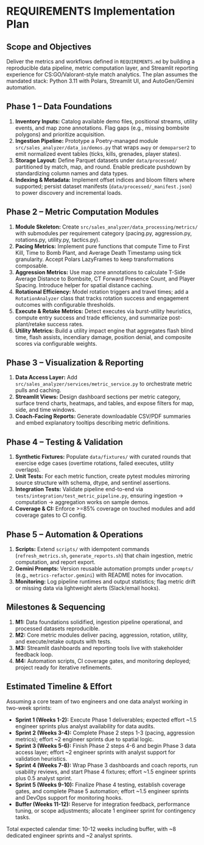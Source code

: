 # REQUIREMENTS Implementation Plan

## Scope and Objectives
Deliver the metrics and workflows defined in `REQUIREMENTS.md` by building a reproducible data pipeline, metric computation layer, and Streamlit reporting experience for CS:GO/Valorant-style match analytics. The plan assumes the mandated stack: Python 3.11 with Polars, Streamlit UI, and AutoGen/Gemini automation.

## Phase 1 – Data Foundations
1. **Inventory Inputs:** Catalog available demo files, positional streams, utility events, and map zone annotations. Flag gaps (e.g., missing bombsite polygons) and prioritize acquisition.
2. **Ingestion Pipeline:** Prototype a Poetry-managed module `src/sales_analyzer/data_io/demos.py` that wraps `awpy` or `demoparser2` to emit normalized event tables (ticks, kills, grenades, player states).
3. **Storage Layout:** Define Parquet datasets under `data/processed/` partitioned by match, map, and round. Enable predicate pushdown by standardizing column names and data types.
4. **Indexing & Metadata:** Implement offset indices and bloom filters where supported; persist dataset manifests (`data/processed/_manifest.json`) to power discovery and incremental loads.

## Phase 2 – Metric Computation Modules
1. **Module Skeleton:** Create `src/sales_analyzer/data_processing/metrics/` with submodules per requirement category (pacing.py, aggression.py, rotations.py, utility.py, tactics.py).
2. **Pacing Metrics:** Implement pure functions that compute Time to First Kill, Time to Bomb Plant, and Average Death Timestamp using tick granularity. Accept Polars LazyFrames to keep transformations composable.
3. **Aggression Metrics:** Use map zone annotations to calculate T-Side Average Distance to Bombsite, CT Forward Presence Count, and Player Spacing. Introduce helper for spatial distance caching.
4. **Rotational Efficiency:** Model rotation triggers and travel times; add a `RotationAnalyzer` class that tracks rotation success and engagement outcomes with configurable thresholds.
5. **Execute & Retake Metrics:** Detect executes via burst-utility heuristics, compute entry success and trade efficiency, and summarize post-plant/retake success rates.
6. **Utility Metrics:** Build a utility impact engine that aggregates flash blind time, flash assists, incendiary damage, position denial, and composite scores via configurable weights.

## Phase 3 – Visualization & Reporting
1. **Data Access Layer:** Add `src/sales_analyzer/services/metric_service.py` to orchestrate metric pulls and caching.
2. **Streamlit Views:** Design dashboard sections per metric category, surface trend charts, heatmaps, and tables, and expose filters for map, side, and time windows.
3. **Coach-Facing Reports:** Generate downloadable CSV/PDF summaries and embed explanatory tooltips describing metric definitions.

## Phase 4 – Testing & Validation
1. **Synthetic Fixtures:** Populate `data/fixtures/` with curated rounds that exercise edge cases (overtime rotations, failed executes, utility overlaps).
2. **Unit Tests:** For each metric function, create pytest modules mirroring source structure with schema, dtype, and sentinel assertions.
3. **Integration Tests:** Validate pipeline end-to-end via `tests/integration/test_metric_pipeline.py`, ensuring ingestion → computation → aggregation works on sample demos.
4. **Coverage & CI:** Enforce >=85% coverage on touched modules and add coverage gates to CI config.

## Phase 5 – Automation & Operations
1. **Scripts:** Extend `scripts/` with idempotent commands (`refresh_metrics.sh`, `generate_reports.sh`) that chain ingestion, metric computation, and report export.
2. **Gemini Prompts:** Version reusable automation prompts under `prompts/` (e.g., `metrics-refactor.gemini`) with README notes for invocation.
3. **Monitoring:** Log pipeline runtimes and output statistics; flag metric drift or missing data via lightweight alerts (Slack/email hooks).

## Milestones & Sequencing
1. **M1:** Data foundations solidified, ingestion pipeline operational, and processed datasets reproducible.
2. **M2:** Core metric modules deliver pacing, aggression, rotation, utility, and execute/retake outputs with tests.
3. **M3:** Streamlit dashboards and reporting tools live with stakeholder feedback loop.
4. **M4:** Automation scripts, CI coverage gates, and monitoring deployed; project ready for iterative refinements.

## Estimated Timeline & Effort
Assuming a core team of two engineers and one data analyst working in two-week sprints:

- **Sprint 1 (Weeks 1-2):** Execute Phase 1 deliverables; expected effort ~1.5 engineer sprints plus analyst availability for data audits.
- **Sprint 2 (Weeks 3-4):** Complete Phase 2 steps 1-3 (pacing, aggression metrics); effort ~2 engineer sprints due to spatial logic.
- **Sprint 3 (Weeks 5-6):** Finish Phase 2 steps 4-6 and begin Phase 3 data access layer; effort ~2 engineer sprints with analyst support for validation heuristics.
- **Sprint 4 (Weeks 7-8):** Wrap Phase 3 dashboards and coach reports, run usability reviews, and start Phase 4 fixtures; effort ~1.5 engineer sprints plus 0.5 analyst sprint.
- **Sprint 5 (Weeks 9-10):** Finalize Phase 4 testing, establish coverage gates, and complete Phase 5 automation; effort ~1.5 engineer sprints and DevOps support for monitoring hooks.
- **Buffer (Weeks 11-12):** Reserve for integration feedback, performance tuning, or scope adjustments; allocate 1 engineer sprint for contingency tasks.

Total expected calendar time: 10-12 weeks including buffer, with ~8 dedicated engineer sprints and ~2 analyst sprints.
